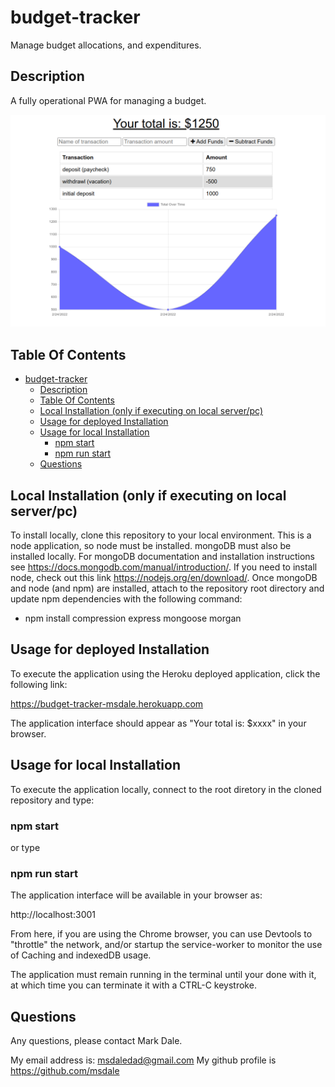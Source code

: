 # budget-tracker

Manage budget allocations, and expenditures.

## Description

A fully operational PWA for managing a budget.

![screenshot](./images/screenshot.png)

## Table Of Contents

- [budget-tracker](#budget-tracker)
  - [Description](#description)
  - [Table Of Contents](#table-of-contents)
  - [Local Installation (only if executing on local server/pc)](#local-installation-only-if-executing-on-local-serverpc)
  - [Usage for deployed Installation](#usage-for-deployed-installation)
  - [Usage for local Installation](#usage-for-local-installation)
    - [npm start](#npm-start)
    - [npm run start](#npm-run-start)
  - [Questions](#questions)

## Local Installation (only if executing on local server/pc)

To install locally, clone this repository to your local environment. This is a node application, so node must be installed. mongoDB must also be installed locally. For mongoDB documentation and installation instructions see https://docs.mongodb.com/manual/introduction/. If you need to install node, check out this link https://nodejs.org/en/download/. Once mongoDB and node (and npm) are installed, attach to the repository root directory and update npm dependencies with the following command:

* npm install compression express mongoose morgan  
  

## Usage for deployed Installation

To execute the application using the Heroku deployed application, click the following link:

https://budget-tracker-msdale.herokuapp.com
  
The application interface should appear as "Your total is: $xxxx" in your browser.

## Usage for local Installation

To execute the application locally, connect to the root diretory in the cloned repository and type:

### npm start  
  
or type

### npm run start
  
The application interface will be available in your browser as:

http://localhost:3001

From here, if you are using the Chrome browser, you can use Devtools to "throttle" the network, and/or startup the service-worker to monitor the use of Caching and indexedDB usage.  
  
The application must remain running in the terminal until your done with it, at which time you can terminate it with a CTRL-C keystroke.

## Questions

Any questions, please contact Mark Dale.

My email address is: msdaledad@gmail.com
My github profile is https://github.com/msdale

